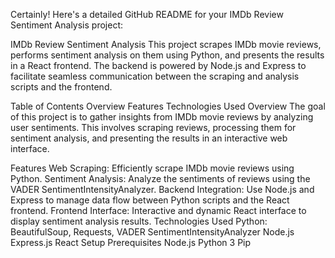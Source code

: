 
Certainly! Here's a detailed GitHub README for your IMDb Review Sentiment Analysis project:

IMDb Review Sentiment Analysis
This project scrapes IMDb movie reviews, performs sentiment analysis on them using Python, and presents the results in a React frontend. The backend is powered by Node.js and Express to facilitate seamless communication between the scraping and analysis scripts and the frontend.

Table of Contents
Overview
Features
Technologies Used
Overview
The goal of this project is to gather insights from IMDb movie reviews by analyzing user sentiments. This involves scraping reviews, processing them for sentiment analysis, and presenting the results in an interactive web interface.

Features
Web Scraping: Efficiently scrape IMDb movie reviews using Python.
Sentiment Analysis: Analyze the sentiments of reviews using the VADER SentimentIntensityAnalyzer.
Backend Integration: Use Node.js and Express to manage data flow between Python scripts and the React frontend.
Frontend Interface: Interactive and dynamic React interface to display sentiment analysis results.
Technologies Used
Python: BeautifulSoup, Requests, VADER SentimentIntensityAnalyzer
Node.js
Express.js
React
Setup
Prerequisites
Node.js
Python 3
Pip
